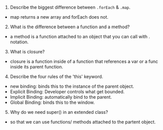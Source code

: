 
1. Describe the biggest difference between `.forEach` & `.map`.
  - map returns a new array and forEach does not.
2. What is the difference between a function and a method?
  - a method is a function attached to an object that you can call with . notation.
3. What is closure?
  - closure is a function inside of a function that references a var or a func inside its parent function.
4. Describe the four rules of the 'this' keyword.
  - new binding: binds this to the instance of the parent object.
  - Explicit Binding: Developer controls what get bounded.
  - Implicit Binding: automatically bind to the parent.
  - Global Binding: binds this to the window.
5. Why do we need super() in an extended class?
  - so that we can use functions/ methods attached to the partent object.